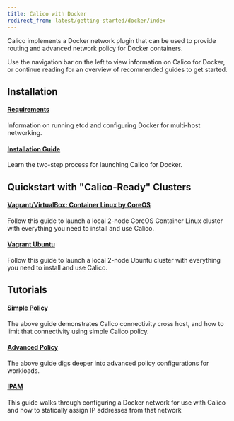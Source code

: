 ```yaml
---
title: Calico with Docker
redirect_from: latest/getting-started/docker/index
---
```


Calico implements a Docker network plugin that can be used to provide routing and advanced network policy for Docker containers.

Use the navigation bar on the left to view information on Calico for Docker,
or continue reading for an overview of recommended guides to get started.


## Installation

#### [Requirements](installation/requirements)

Information on running etcd and configuring Docker for multi-host networking.

#### [Installation Guide]({{site.baseurl}}/{{page.version}}/getting-started/docker/installation/manual)

Learn the two-step process for launching Calico for Docker.

## Quickstart with "Calico-Ready" Clusters

#### [Vagrant/VirtualBox: Container Linux by CoreOS](installation/vagrant-coreos)

Follow this guide to launch a local 2-node CoreOS Container Linux cluster with everything
you need to install and use Calico.

#### [Vagrant Ubuntu](installation/vagrant-ubuntu)

Follow this guide to launch a local 2-node Ubuntu cluster with everything
you need to install and use Calico.

## Tutorials

#### [Simple Policy]({{site.baseurl}}/{{page.version}}/getting-started/docker/tutorials/simple-policy)

The above guide demonstrates Calico connectivity cross host, and how to limit
that connectivity using simple Calico policy.

#### [Advanced Policy]({{site.baseurl}}/{{page.version}}/getting-started/docker/tutorials/advanced-policy)

The above guide digs deeper into advanced policy configurations for workloads.

#### [IPAM]({{site.baseurl}}/{{page.version}}/getting-started/docker/tutorials/ipam)

This guide walks through configuring a Docker network for use with Calico and how to statically assign IP addresses from that network
